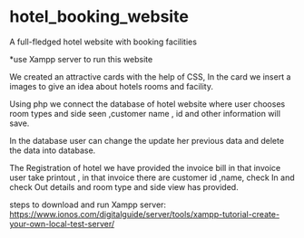 # hotel_booking_website
A full-fledged hotel website with booking facilities

*use Xampp server to run this website 

We created an attractive cards with the help of CSS, In the card we insert a images to give an idea about hotels rooms and facility.

Using php we connect the database of hotel website where user chooses room types and side seen ,customer name , id and other information will save.

In the database user can change the update her previous data and delete the data into database.

The Registration of hotel we have provided the invoice bill in that invoice user take printout , in that invoice there are customer id ,name, check In and check Out details and room type and side view has provided.

steps to download and run Xampp server:
https://www.ionos.com/digitalguide/server/tools/xampp-tutorial-create-your-own-local-test-server/

